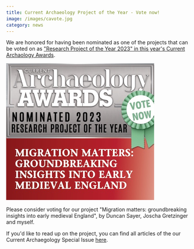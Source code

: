 ```yaml
---
title: Current Archaeology Project of the Year - Vote now!
image: /images/cavote.jpg
category: news
---
```


We are honored for having been nominated as one of the projects that can be voted on as ["Research Project of the Year 2023" in this year's Current Archaology Awards](https://archaeology.co.uk/vote).

<!--more-->
[![](../images/cavote.jpg)](https://archaeology.co.uk/vote)

Please consider voting for our project "Migration matters: groundbreaking insights into early medieval England", by Duncan Sayer, Joscha Gretzinger and myself. 

If you'd like to read up on the project, you can find all articles of the our Current Archaegology Special Issue [here](https://the-past.com/magazines/current-archaeology-392/).

